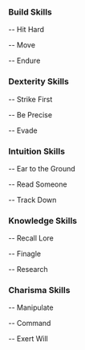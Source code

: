 ### Build Skills
-- Hit Hard

-- Move 

-- Endure

### Dexterity Skills
-- Strike First

-- Be Precise

-- Evade

### Intuition Skills
-- Ear to the Ground

-- Read Someone

-- Track Down

### Knowledge Skills
-- Recall Lore

-- Finagle

-- Research

### Charisma Skills
-- Manipulate

-- Command

-- Exert Will